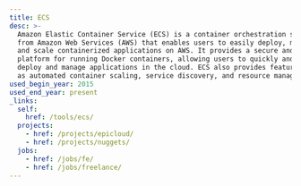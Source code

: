 ```yaml
---
title: ECS
desc: >-
  Amazon Elastic Container Service (ECS) is a container orchestration service
  from Amazon Web Services (AWS) that enables users to easily deploy, manage,
  and scale containerized applications on AWS. It provides a secure and scalable
  platform for running Docker containers, allowing users to quickly and easily
  deploy and manage applications in the cloud. ECS also provides features such
  as automated container scaling, service discovery, and resource management.
used_begin_year: 2015
used_end_year: present
_links:
  self:
    href: /tools/ecs/
  projects:
    - href: /projects/epicloud/
    - href: /projects/nuggets/
  jobs:
    - href: /jobs/fe/
    - href: /jobs/freelance/
---
```

